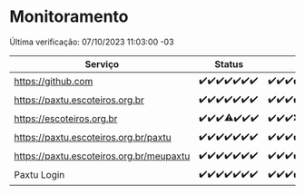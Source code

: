 # Monitoramento

Última verificação: 07/10/2023 11:03:00 -03

|Serviço|Status|Últimas 24h|
|---|---|---|
|https://github.com|<span title="2023-09-30: OK=24">✔️</span><span title="2023-10-01: OK=24">✔️</span><span title="2023-10-02: OK=24">✔️</span><span title="2023-10-03: OK=24">✔️</span><span title="2023-10-04: OK=24">✔️</span><span title="2023-10-05: OK=24">✔️</span><span title="2023-10-06: OK=14">✔️</span>|<span title="06/10/2023 11:05:00 -03 : 200">✔️</span><span title="06/10/2023 12:06:00 -03 : 200">✔️</span><span title="06/10/2023 13:07:00 -03 : 200">✔️</span><span title="06/10/2023 14:04:00 -03 : 200">✔️</span><span title="06/10/2023 15:08:00 -03 : 200">✔️</span><span title="06/10/2023 16:03:00 -03 : 200">✔️</span><span title="06/10/2023 17:06:00 -03 : 200">✔️</span><span title="06/10/2023 18:03:00 -03 : 200">✔️</span><span title="06/10/2023 19:03:00 -03 : 200">✔️</span><span title="06/10/2023 20:04:00 -03 : 200">✔️</span><span title="06/10/2023 21:28:00 -03 : 200">✔️</span><span title="06/10/2023 22:39:00 -03 : 200">✔️</span><span title="06/10/2023 23:12:00 -03 : 200">✔️</span><span title="07/10/2023 00:06:00 -03 : 200">✔️</span><span title="07/10/2023 01:07:00 -03 : 200">✔️</span><span title="07/10/2023 02:03:00 -03 : 200">✔️</span><span title="07/10/2023 03:07:00 -03 : 200">✔️</span><span title="07/10/2023 04:03:00 -03 : 200">✔️</span><span title="07/10/2023 05:07:00 -03 : 200">✔️</span><span title="07/10/2023 06:03:00 -03 : 200">✔️</span><span title="07/10/2023 07:03:00 -03 : 200">✔️</span><span title="07/10/2023 08:03:00 -03 : 200">✔️</span><span title="07/10/2023 09:09:00 -03 : 200">✔️</span><span title="07/10/2023 10:05:00 -03 : 200">✔️</span><span title="07/10/2023 11:03:00 -03 : 200">✔️</span>|
|https://paxtu.escoteiros.org.br|<span title="2023-09-30: OK=24">✔️</span><span title="2023-10-01: OK=24">✔️</span><span title="2023-10-02: OK=24">✔️</span><span title="2023-10-03: OK=24">✔️</span><span title="2023-10-04: OK=24">✔️</span><span title="2023-10-05: OK=24">✔️</span><span title="2023-10-06: OK=14">✔️</span>|<span title="06/10/2023 11:05:00 -03 : 200">✔️</span><span title="06/10/2023 12:06:00 -03 : 200">✔️</span><span title="06/10/2023 13:07:00 -03 : 200">✔️</span><span title="06/10/2023 14:04:00 -03 : 200">✔️</span><span title="06/10/2023 15:08:00 -03 : 200">✔️</span><span title="06/10/2023 16:03:00 -03 : 200">✔️</span><span title="06/10/2023 17:06:00 -03 : 200">✔️</span><span title="06/10/2023 18:03:00 -03 : 200">✔️</span><span title="06/10/2023 19:03:00 -03 : 200">✔️</span><span title="06/10/2023 20:04:00 -03 : 200">✔️</span><span title="06/10/2023 21:28:00 -03 : 200">✔️</span><span title="06/10/2023 22:39:00 -03 : 200">✔️</span><span title="06/10/2023 23:12:00 -03 : 200">✔️</span><span title="07/10/2023 00:06:00 -03 : 200">✔️</span><span title="07/10/2023 01:07:00 -03 : 200">✔️</span><span title="07/10/2023 02:03:00 -03 : 200">✔️</span><span title="07/10/2023 03:07:00 -03 : 200">✔️</span><span title="07/10/2023 04:03:00 -03 : 200">✔️</span><span title="07/10/2023 05:07:00 -03 : 200">✔️</span><span title="07/10/2023 06:03:00 -03 : 200">✔️</span><span title="07/10/2023 07:03:00 -03 : 200">✔️</span><span title="07/10/2023 08:03:00 -03 : 200">✔️</span><span title="07/10/2023 09:09:00 -03 : 200">✔️</span><span title="07/10/2023 10:05:00 -03 : 200">✔️</span><span title="07/10/2023 11:03:00 -03 : 200">✔️</span>|
|https://escoteiros.org.br|<span title="2023-09-30: OK=24">✔️</span><span title="2023-10-01: OK=24">✔️</span><span title="2023-10-02: OK=24">✔️</span><span title="2023-10-03: OK=23, Falhas=1">⚠️</span><span title="2023-10-04: OK=24">✔️</span><span title="2023-10-05: OK=24">✔️</span><span title="2023-10-06: OK=14">✔️</span>|<span title="06/10/2023 11:05:00 -03 : 200">✔️</span><span title="06/10/2023 12:06:00 -03 : 200">✔️</span><span title="06/10/2023 13:07:00 -03 : 200">✔️</span><span title="06/10/2023 14:04:00 -03 : 0">❌</span><span title="06/10/2023 15:08:00 -03 : 200">✔️</span><span title="06/10/2023 16:03:00 -03 : 200">✔️</span><span title="06/10/2023 17:06:00 -03 : 200">✔️</span><span title="06/10/2023 18:03:00 -03 : 200">✔️</span><span title="06/10/2023 19:03:00 -03 : 200">✔️</span><span title="06/10/2023 20:04:00 -03 : 200">✔️</span><span title="06/10/2023 21:28:00 -03 : 500">❌</span><span title="06/10/2023 22:39:00 -03 : 200">✔️</span><span title="06/10/2023 23:12:00 -03 : 200">✔️</span><span title="07/10/2023 00:06:00 -03 : 200">✔️</span><span title="07/10/2023 01:07:00 -03 : 200">✔️</span><span title="07/10/2023 02:03:00 -03 : 200">✔️</span><span title="07/10/2023 03:07:00 -03 : 200">✔️</span><span title="07/10/2023 04:03:00 -03 : 200">✔️</span><span title="07/10/2023 05:07:00 -03 : 200">✔️</span><span title="07/10/2023 06:03:00 -03 : 200">✔️</span><span title="07/10/2023 07:03:00 -03 : 200">✔️</span><span title="07/10/2023 08:03:00 -03 : 200">✔️</span><span title="07/10/2023 09:09:00 -03 : 200">✔️</span><span title="07/10/2023 10:05:00 -03 : 200">✔️</span><span title="07/10/2023 11:03:00 -03 : 200">✔️</span>|
|https://paxtu.escoteiros.org.br/paxtu|<span title="2023-09-30: OK=24">✔️</span><span title="2023-10-01: OK=24">✔️</span><span title="2023-10-02: OK=24">✔️</span><span title="2023-10-03: OK=24">✔️</span><span title="2023-10-04: OK=24">✔️</span><span title="2023-10-05: OK=24">✔️</span><span title="2023-10-06: OK=14">✔️</span>|<span title="06/10/2023 11:05:00 -03 : 200">✔️</span><span title="06/10/2023 12:06:00 -03 : 200">✔️</span><span title="06/10/2023 13:07:00 -03 : 200">✔️</span><span title="06/10/2023 14:04:00 -03 : 200">✔️</span><span title="06/10/2023 15:08:00 -03 : 200">✔️</span><span title="06/10/2023 16:03:00 -03 : 200">✔️</span><span title="06/10/2023 17:06:00 -03 : 200">✔️</span><span title="06/10/2023 18:03:00 -03 : 200">✔️</span><span title="06/10/2023 19:03:00 -03 : 200">✔️</span><span title="06/10/2023 20:04:00 -03 : 200">✔️</span><span title="06/10/2023 21:28:00 -03 : 200">✔️</span><span title="06/10/2023 22:39:00 -03 : 200">✔️</span><span title="06/10/2023 23:12:00 -03 : 200">✔️</span><span title="07/10/2023 00:06:00 -03 : 200">✔️</span><span title="07/10/2023 01:07:00 -03 : 200">✔️</span><span title="07/10/2023 02:03:00 -03 : 200">✔️</span><span title="07/10/2023 03:07:00 -03 : 200">✔️</span><span title="07/10/2023 04:03:00 -03 : 200">✔️</span><span title="07/10/2023 05:07:00 -03 : 200">✔️</span><span title="07/10/2023 06:03:00 -03 : 200">✔️</span><span title="07/10/2023 07:03:00 -03 : 200">✔️</span><span title="07/10/2023 08:03:00 -03 : 200">✔️</span><span title="07/10/2023 09:09:00 -03 : 200">✔️</span><span title="07/10/2023 10:05:00 -03 : 200">✔️</span><span title="07/10/2023 11:03:00 -03 : 200">✔️</span>|
|https://paxtu.escoteiros.org.br/meupaxtu|<span title="2023-09-30: OK=24">✔️</span><span title="2023-10-01: OK=24">✔️</span><span title="2023-10-02: OK=24">✔️</span><span title="2023-10-03: OK=24">✔️</span><span title="2023-10-04: OK=24">✔️</span><span title="2023-10-05: OK=24">✔️</span><span title="2023-10-06: OK=14">✔️</span>|<span title="06/10/2023 11:05:00 -03 : 200">✔️</span><span title="06/10/2023 12:06:00 -03 : 200">✔️</span><span title="06/10/2023 13:07:00 -03 : 200">✔️</span><span title="06/10/2023 14:04:00 -03 : 200">✔️</span><span title="06/10/2023 15:08:00 -03 : 200">✔️</span><span title="06/10/2023 16:03:00 -03 : 200">✔️</span><span title="06/10/2023 17:06:00 -03 : 200">✔️</span><span title="06/10/2023 18:03:00 -03 : 200">✔️</span><span title="06/10/2023 19:03:00 -03 : 200">✔️</span><span title="06/10/2023 20:04:00 -03 : 200">✔️</span><span title="06/10/2023 21:28:00 -03 : 200">✔️</span><span title="06/10/2023 22:39:00 -03 : 200">✔️</span><span title="06/10/2023 23:12:00 -03 : 200">✔️</span><span title="07/10/2023 00:06:00 -03 : 200">✔️</span><span title="07/10/2023 01:07:00 -03 : 200">✔️</span><span title="07/10/2023 02:03:00 -03 : 200">✔️</span><span title="07/10/2023 03:07:00 -03 : 200">✔️</span><span title="07/10/2023 04:03:00 -03 : 200">✔️</span><span title="07/10/2023 05:07:00 -03 : 200">✔️</span><span title="07/10/2023 06:03:00 -03 : 200">✔️</span><span title="07/10/2023 07:03:00 -03 : 200">✔️</span><span title="07/10/2023 08:03:00 -03 : 200">✔️</span><span title="07/10/2023 09:09:00 -03 : 200">✔️</span><span title="07/10/2023 10:05:00 -03 : 200">✔️</span><span title="07/10/2023 11:03:00 -03 : 200">✔️</span>|
|Paxtu Login|<span title="2023-09-30: OK=24">✔️</span><span title="2023-10-01: OK=24">✔️</span><span title="2023-10-02: OK=24">✔️</span><span title="2023-10-03: OK=24">✔️</span><span title="2023-10-04: OK=24">✔️</span><span title="2023-10-05: OK=24">✔️</span><span title="2023-10-06: OK=14">✔️</span>|<span title="06/10/2023 11:05:00 -03 : 200">✔️</span><span title="06/10/2023 12:06:00 -03 : 200">✔️</span><span title="06/10/2023 13:07:00 -03 : 200">✔️</span><span title="06/10/2023 14:04:00 -03 : 200">✔️</span><span title="06/10/2023 15:08:00 -03 : 200">✔️</span><span title="06/10/2023 16:03:00 -03 : 200">✔️</span><span title="06/10/2023 17:06:00 -03 : 200">✔️</span><span title="06/10/2023 18:03:00 -03 : 200">✔️</span><span title="06/10/2023 19:03:00 -03 : 200">✔️</span><span title="06/10/2023 20:04:00 -03 : 200">✔️</span><span title="06/10/2023 21:28:00 -03 : 200">✔️</span><span title="06/10/2023 22:39:00 -03 : 200">✔️</span><span title="06/10/2023 23:12:00 -03 : 200">✔️</span><span title="07/10/2023 00:06:00 -03 : 200">✔️</span><span title="07/10/2023 01:07:00 -03 : 200">✔️</span><span title="07/10/2023 02:03:00 -03 : 200">✔️</span><span title="07/10/2023 03:07:00 -03 : 200">✔️</span><span title="07/10/2023 04:03:00 -03 : 200">✔️</span><span title="07/10/2023 05:07:00 -03 : 200">✔️</span><span title="07/10/2023 06:03:00 -03 : 200">✔️</span><span title="07/10/2023 07:03:00 -03 : 200">✔️</span><span title="07/10/2023 08:03:00 -03 : 200">✔️</span><span title="07/10/2023 09:09:00 -03 : 200">✔️</span><span title="07/10/2023 10:05:00 -03 : 200">✔️</span><span title="07/10/2023 11:03:00 -03 : 200">✔️</span>|
